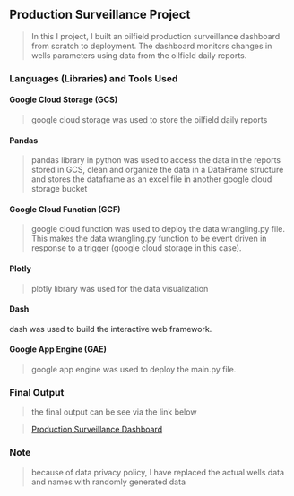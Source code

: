 ## Production Surveillance Project

> In this I project, I built an oilfield production surveillance dashboard from scratch to deployment. The dashboard monitors changes in wells parameters using data from the oilfield daily reports.

### Languages (Libraries) and Tools Used

#### Google Cloud Storage (GCS)

> google cloud storage was used to store the oilfield daily reports

#### Pandas

> pandas library in python was used to access the data in the reports stored in GCS, clean and organize the data in a DataFrame structure and stores the dataframe as an excel file in another google cloud storage bucket

#### Google Cloud Function (GCF)

> google cloud function was used to deploy the data wrangling.py file. This makes the data wrangling.py function to be event driven in response to a trigger (google cloud storage in this case).

#### Plotly 

> plotly library was used for the data visualization 

#### Dash

 dash was used to build the interactive web framework.

#### Google App Engine (GAE)

> google app engine was used to deploy the main.py file.

### Final Output

> the final output can be see via the link below

> [Production Surveillance Dashboard](https://dummy-surveillance-project.nw.r.appspot.com/) 

### Note

> because of data privacy policy, I have replaced the actual wells data and names with randomly generated data
